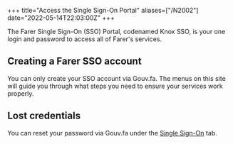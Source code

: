 +++
title="Access the Single Sign-On Portal"
aliases=["/N2002"]
date="2022-05-14T22:03:00Z"
+++

The Farer Single Sign-On (SSO) Portal, codenamed Knox SSO, is your one login and password to access all of Farer's services.

## Creating a Farer SSO account
You can only create your SSO account via Gouv.fa. The menus on this site will guide you through what steps you need to ensure your services work properly.

## Lost credentials
You can reset your password via Gouv.fa under the [Single Sign-On](https://gouv.fa/sso) tab.

